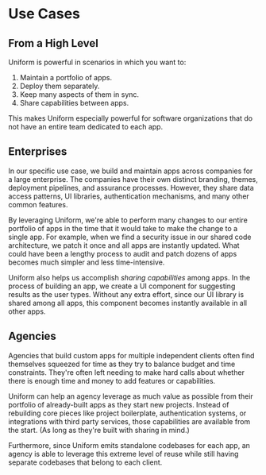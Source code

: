 # Use Cases

## From a High Level

Uniform is powerful in scenarios in which you want to:

1. Maintain a portfolio of apps.
2. Deploy them separately.
3. Keep many aspects of them in sync.
4. Share capabilities between apps.

This makes Uniform especially powerful for software organizations that do not
have an entire team dedicated to each app.

## Enterprises

In our specific use case, we build and maintain apps across companies for a
large enterprise. The companies have their own distinct branding, themes,
deployment pipelines, and assurance processes. However, they share data access
patterns, UI libraries, authentication mechanisms, and many other common
features.

By leveraging Uniform, we're able to perform many changes to our entire
portfolio of apps in the time that it would take to make the change to a single
app. For example, when we find a security issue in our shared code
architecture, we patch it once and all apps are instantly updated. What could
have been a lengthy process to audit and patch dozens of apps becomes much
simpler and less time-intensive.

Uniform also helps us accomplish _sharing capabilities_ among apps. In the
process of building an app, we create a UI component for suggesting results as
the user types. Without any extra effort, since our UI library is shared among
all apps, this component becomes instantly available in all other apps.

## Agencies

Agencies that build custom apps for multiple independent clients often find
themselves squeezed for time as they try to balance budget and time
constraints. They're often left needing to make hard calls about whether there
is enough time and money to add features or capabilities.

Uniform can help an agency leverage as much value as possible from their
portfolio of already-built apps as they start new projects. Instead of
rebuilding core pieces like project boilerplate, authentication systems, or
integrations with third party services, those capabilities are available from
the start. (As long as they're built with sharing in mind.)

Furthermore, since Uniform emits standalone codebases for each app, an agency
is able to leverage this extreme level of reuse while still having separate
codebases that belong to each client.
